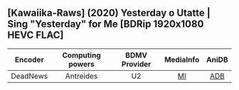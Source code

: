 ## [Kawaiika-Raws] (2020) Yesterday o Utatte | Sing "Yesterday" for Me [BDRip 1920x1080 HEVC FLAC]

| Encoder  | Computing powers | BDMV Provider | MediaInfo | AniDB |
| :------: | :--------------: | :-----------: | :-------: | :---: |
| DeadNews |    Antreides     |      U2       |   [MI]    | [ADB] |

[adb]: https://anidb.net/anime/14822
[mi]: https://bin.disroot.org/?d89e59d2e666c39f#9auQDFLJ75zTLCWVojjUtdX5pWXhsjrshF3HmmSqwaLL
